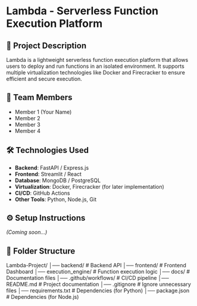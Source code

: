 # Lambda - Serverless Function Execution Platform

## 📌 Project Description
Lambda is a lightweight serverless function execution platform that allows users to deploy and run functions in an isolated environment. It supports multiple virtualization technologies like Docker and Firecracker to ensure efficient and secure execution.

## 👥 Team Members
- Member 1 (Your Name)
- Member 2
- Member 3
- Member 4

## 🛠️ Technologies Used
- **Backend**: FastAPI / Express.js
- **Frontend**: Streamlit / React
- **Database**: MongoDB / PostgreSQL
- **Virtualization**: Docker, Firecracker (for later implementation)
- **CI/CD**: GitHub Actions
- **Other Tools**: Python, Node.js, Git

## ⚙️ Setup Instructions
*(Coming soon...)*

## 📂 Folder Structure
Lambda-Project/ │── backend/ # Backend API │── frontend/ # Frontend Dashboard │── execution_engine/ # Function execution logic │── docs/ # Documentation files │── .github/workflows/ # CI/CD pipeline │── README.md # Project documentation │── .gitignore # Ignore unnecessary files │── requirements.txt # Dependencies (for Python) │── package.json # Dependencies (for Node.js)


